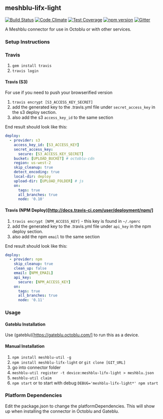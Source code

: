 ## meshblu-lifx-light

[![Build Status](https://travis-ci.org/octoblu/meshblu-lifx-light.svg?branch=master)](https://travis-ci.org/octoblu/meshblu-lifx-light)
[![Code Climate](https://codeclimate.com/github/octoblu/meshblu-lifx-light/badges/gpa.svg)](https://codeclimate.com/github/octoblu/meshblu-lifx-light)
[![Test Coverage](https://codeclimate.com/github/octoblu/meshblu-lifx-light/badges/coverage.svg)](https://codeclimate.com/github/octoblu/meshblu-lifx-light)
[![npm version](https://badge.fury.io/js/meshblu-lifx-light.svg)](http://badge.fury.io/js/meshblu-lifx-light)
[![Gitter](https://badges.gitter.im/octoblu/help.svg)](https://gitter.im/octoblu/help)

A Meshblu connector for use in Octoblu or with other services.

### Setup Instructions

### Travis

1. `gem install travis`
1. `travis login`

#### Travis (S3)

For use if you need to push your browserified version

1. `travis encrypt [S3_ACCESS_KEY_SECRET]`
1. add the generated key to the .travis.yml file under `secret_access_key` in the s3 deploy section.
1. also add the s3 `access_key_id` to the same section

End result should look like this:

```yml
deploy:
  - provider: s3
    access_key_id: [S3_ACCESS_KEY]
    secret_access_key:
      secure: [S3_ACCESS_KEY_SECRET]
    bucket: [UPLOAD_BUCKET] # octoblu-cdn
    region: us-west-2
    skip_cleanup: true
    detect_encoding: true
    local-dir: deploy
    upload-dir: [UPLOAD_FOLDER] # js
    on:
      tags: true
      all_branches: true
      node: '0.10'
```

#### Travis (NPM Deploy)[http://docs.travis-ci.com/user/deployment/npm/]

1. `travis encrypt [NPM_ACCESS_KEY]` - this key is found in `~/.npmrc`
1. add the generated key to the .travis.yml file under `api_key` in the npm deploy section.
1. also add the npm `email` to the same section

End result should look like this:

```yml
deploy:
  - provider: npm
    skip_cleanup: true
    clean_up: false
    email: [NPM_EMAIL]
    api_key:
      secure: [NPM_ACCESS_KEY]
    on:
      tags: true
      all_branches: true
      node: '0.11'
```

### Usage

#### Gateblu Installation

Use (gateblu)[https://gateblu.octoblu.com/] to run this as a device.

#### Manual Installation

1. `npm install meshblu-util -g`
1. `npm install meshblu-lifx-light` or `git clone [GIT_URL]`
1. go into connector folder
1. `meshblu-util register -t device:meshblu-lifx-light > meshblu.json`
1. `meshblu-util claim`
1. `npm start` or to start with debug `DEBUG='meshblu-lifx-light*' npm start`


### Platform Dependencies

Edit the package.json to change the platformDependencies. This will show up when installing the connector in Octoblu and Gateblu.
